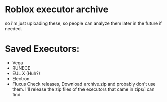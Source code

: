 # Roblox executor archive
so i'm just uploading these, so people can analyze them later in the future if needed.
# Saved Executors:
- Vega 
- RUNECE
- EUL X (Huh?)
- Electron
- Fluxus
Check releases, Download archive.zip and probably don't use them. I'll release the zip files of the executors that came in zips/i can find.
